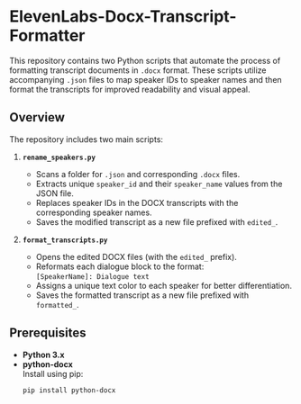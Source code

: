 # ElevenLabs-Docx-Transcript-Formatter

This repository contains two Python scripts that automate the process of formatting transcript documents in `.docx` format. These scripts utilize accompanying `.json` files to map speaker IDs to speaker names and then format the transcripts for improved readability and visual appeal.

## Overview

The repository includes two main scripts:

1. **`rename_speakers.py`**  
   - Scans a folder for `.json` and corresponding `.docx` files.
   - Extracts unique `speaker_id` and their `speaker_name` values from the JSON file.
   - Replaces speaker IDs in the DOCX transcripts with the corresponding speaker names.
   - Saves the modified transcript as a new file prefixed with `edited_`.

2. **`format_transcripts.py`**  
   - Opens the edited DOCX files (with the `edited_` prefix).
   - Reformats each dialogue block to the format:  
     `[SpeakerName]: Dialogue text`
   - Assigns a unique text color to each speaker for better differentiation.
   - Saves the formatted transcript as a new file prefixed with `formatted_`.

## Prerequisites

- **Python 3.x**
- **python-docx**  
  Install using pip:
  ```bash
  pip install python-docx

